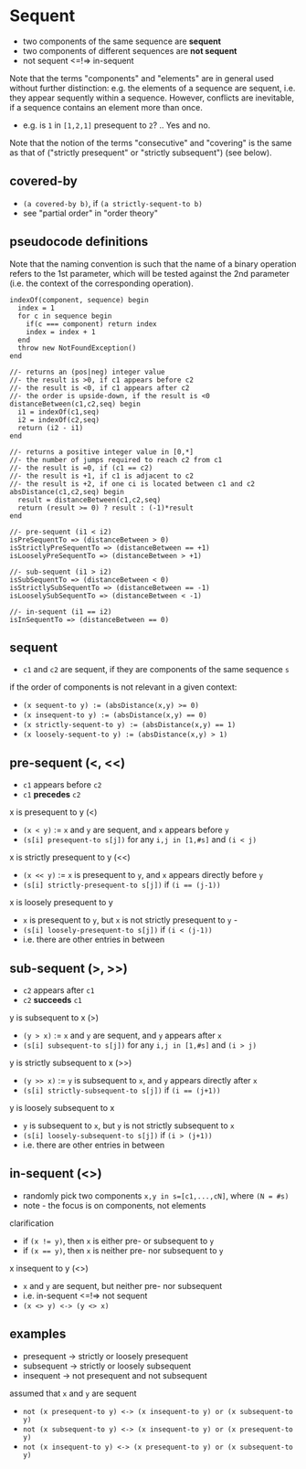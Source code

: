 
<!-- ======================================================================= -->
# Sequent

* two components of the same sequence are **sequent**
* two components of different sequences are **not sequent**
* not sequent <=!=> in-sequent

Note that the terms "components" and "elements" are in general used without
further distinction: e.g. the elements of a sequence are sequent, i.e. they
appear sequently within a sequence. However, conflicts are inevitable, if a
sequence contains an element more than once.

* e.g. is `1` in `[1,2,1]` presequent to `2`? .. Yes and no.

Note that the notion of the terms "consecutive" and "covering" is the same
as that of ("strictly presequent" or "strictly subsequent") (see below).

<!-- ======================================================================= -->
## covered-by

* `(a covered-by b)`, if `(a strictly-sequent-to b)`
* see "partial order" in "order theory"

<!-- ======================================================================= -->
## pseudocode definitions

Note that the naming convention is such that the name of a binary operation
refers to the 1st parameter, which will be tested against the 2nd parameter
(i.e. the context of the corresponding operation).

```
indexOf(component, sequence) begin
  index = 1
  for c in sequence begin
    if(c === component) return index
    index = index + 1
  end
  throw new NotFoundException()
end

//- returns an (pos|neg) integer value
//- the result is >0, if c1 appears before c2
//- the result is <0, if c1 appears after c2
//- the order is upside-down, if the result is <0
distanceBetween(c1,c2,seq) begin
  i1 = indexOf(c1,seq)
  i2 = indexOf(c2,seq)
  return (i2 - i1)
end

//- returns a positive integer value in [0,*]
//- the number of jumps required to reach c2 from c1
//- the result is =0, if (c1 == c2)
//- the result is +1, if c1 is adjacent to c2
//- the result is +2, if one ci is located between c1 and c2
absDistance(c1,c2,seq) begin
  result = distanceBetween(c1,c2,seq)
  return (result >= 0) ? result : (-1)*result
end

//- pre-sequent (i1 < i2)
isPreSequentTo => (distanceBetween > 0)
isStrictlyPreSequentTo => (distanceBetween == +1)
isLooselyPreSequentTo => (distanceBetween > +1)

//- sub-sequent (i1 > i2)
isSubSequentTo => (distanceBetween < 0)
isStrictlySubSequentTo => (distanceBetween == -1)
isLooselySubSequentTo => (distanceBetween < -1)

//- in-sequent (i1 == i2)
isInSequentTo => (distanceBetween == 0)
```

<!-- ======================================================================= -->
## sequent

* `c1` and `c2` are sequent, if they are components of the same sequence `s`

if the order of components is not relevant in a given context:

* `(x sequent-to y) := (absDistance(x,y) >= 0)`
* `(x insequent-to y) := (absDistance(x,y) == 0)`
* `(x strictly-sequent-to y) := (absDistance(x,y) == 1)`
* `(x loosely-sequent-to y) := (absDistance(x,y) > 1)`

<!-- ======================================================================= -->
## pre-sequent (<, <<)

* `c1` appears before `c2`
* `c1` **precedes** `c2`

x is presequent to y (<)

* `(x < y)` := `x` and `y` are sequent, and `x` appears before `y`
* `(s[i] presequent-to s[j])` for any `i,j in [1,#s]` and `(i < j)`

x is strictly presequent to y (<<)

* `(x << y)` := `x` is presequent to `y`, and `x` appears directly before `y`
* `(s[i] strictly-presequent-to s[j])` if `(i == (j-1))`

x is loosely presequent to y

* `x` is presequent to `y`, but `x` is not strictly presequent to `y` -
* `(s[i] loosely-presequent-to s[j])` if `(i < (j-1))`
* i.e. there are other entries in between

<!-- ======================================================================= -->
## sub-sequent (>, >>)

* `c2` appears after `c1`
* `c2` **succeeds** `c1`

y is subsequent to x (>)

* `(y > x)` := `x` and `y` are sequent, and `y` appears after `x`
* `(s[i] subsequent-to s[j])` for any `i,j in [1,#s]` and `(i > j)`

y is strictly subsequent to x (>>)

* `(y >> x)` := `y` is subsequent to `x`, and `y` appears directly after `x`
* `(s[i] strictly-subsequent-to s[j])` if `(i == (j+1))`

y is loosely subsequent to x

* `y` is subsequent to `x`, but `y` is not strictly subsequent to `x`
* `(s[i] loosely-subsequent-to s[j])` if `(i > (j+1))`
* i.e. there are other entries in between

<!-- ======================================================================= -->
## in-sequent (<>)

* randomly pick two components `x,y in s=[c1,...,cN]`, where `(N = #s)`
* note - the focus is on components, not elements

clarification

* if `(x != y)`, then `x` is either pre- or subsequent to `y`
* if `(x == y)`, then `x` is neither pre- nor subsequent to `y`

x insequent to y (<>)

* `x` and `y` are sequent, but neither pre- nor subsequent
* i.e. in-sequent <=!=> not sequent
* `(x <> y) <-> (y <> x)`

<!-- ======================================================================= -->
## examples

* presequent -> strictly or loosely presequent
* subsequent -> strictly or loosely subsequent
* insequent -> not presequent and not subsequent

assumed that `x` and `y` are sequent

* `not (x presequent-to y) <-> (x insequent-to y) or (x subsequent-to y)`
* `not (x subsequent-to y) <-> (x insequent-to y) or (x presequent-to y)`
* `not (x insequent-to y) <-> (x presequent-to y) or (x subsequent-to y)`
